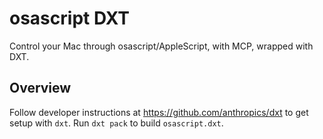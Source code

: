 # osascript DXT
Control your Mac through osascript/AppleScript, with MCP, wrapped with DXT.

## Overview

Follow developer instructions at https://github.com/anthropics/dxt to get setup with `dxt`. Run `dxt pack` to build `osascript.dxt`.